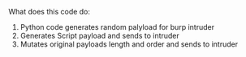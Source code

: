 What does this code do:

1. Python code generates random palyload for burp intruder
2. Generates Script payload and sends to intruder
3. Mutates original payloads length and order and sends to intruder
